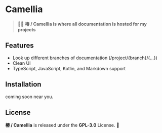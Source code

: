# Camellia
> 🚀🌻 **椿 / Camellia is where all documentation is hosted for my projects**

## Features
- Look up different branches of documentation (/project/{branch}/{...})
- Clean UI
- TypeScript, JavaScript, Kotlin, and Markdown support

## Installation
coming soon near you.


## License
**椿 / Camellia** is released under the **GPL-3.0** License. 💖

